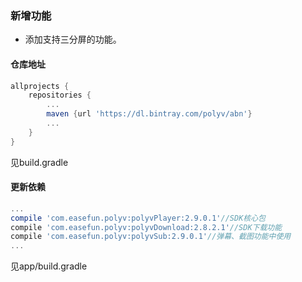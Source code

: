 ### 新增功能
* 添加支持三分屏的功能。

#### 仓库地址
```Groovy
allprojects {
    repositories {
        ...
        maven {url 'https://dl.bintray.com/polyv/abn'}
        ...
    }
}
```
见build.gradle

#### 更新依赖
```Groovy
...
compile 'com.easefun.polyv:polyvPlayer:2.9.0.1'//SDK核心包
compile 'com.easefun.polyv:polyvDownload:2.8.2.1'//SDK下载功能
compile 'com.easefun.polyv:polyvSub:2.9.0.1'//弹幕、截图功能中使用
...
```
见app/build.gradle